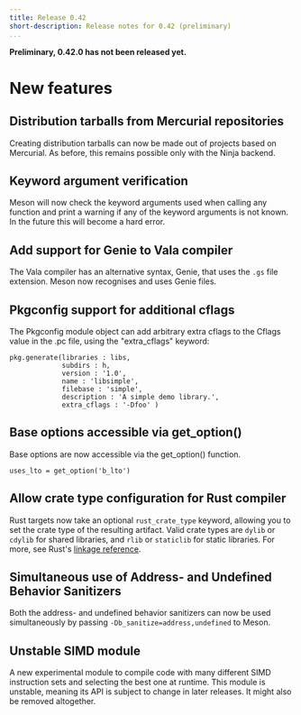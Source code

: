 ```yaml
---
title: Release 0.42
short-description: Release notes for 0.42 (preliminary)
...
```


**Preliminary, 0.42.0 has not been released yet.**

# New features

## Distribution tarballs from Mercurial repositories

Creating distribution tarballs can now be made out of projects based on
Mercurial. As before, this remains possible only with the Ninja backend.

## Keyword argument verification

Meson will now check the keyword arguments used when calling any function
and print a warning if any of the keyword arguments is not known. In the
future this will become a hard error.

## Add support for Genie to Vala compiler

The Vala compiler has an alternative syntax, Genie, that uses the `.gs`
file extension. Meson now recognises and uses Genie files.

## Pkgconfig support for additional cflags

The Pkgconfig module object can add arbitrary extra cflags to the Cflags
value in the .pc file, using the "extra_cflags" keyword:
```meson
pkg.generate(libraries : libs,
             subdirs : h,
             version : '1.0',
             name : 'libsimple',
             filebase : 'simple',
             description : 'A simple demo library.',
             extra_cflags : '-Dfoo' )
```

## Base options accessible via get_option()

Base options are now accessible via the get_option() function.
```meson
uses_lto = get_option('b_lto')
```

## Allow crate type configuration for Rust compiler

Rust targets now take an optional `rust_crate_type` keyword, allowing
you to set the crate type of the resulting artifact. Valid crate types
are `dylib` or `cdylib` for shared libraries, and `rlib` or
`staticlib` for static libraries. For more, see
Rust's [linkage reference][rust-linkage].

[rust-linkage]: https://doc.rust-lang.org/reference/linkage.html

## Simultaneous use of Address- and Undefined Behavior Sanitizers

Both the address- and undefined behavior sanitizers can now be used
simultaneously by passing `-Db_sanitize=address,undefined` to Meson.

## Unstable SIMD module

A new experimental module to compile code with many different SIMD
instruction sets and selecting the best one at runtime. This module
is unstable, meaning its API is subject to change in later releases.
It might also be removed altogether.
